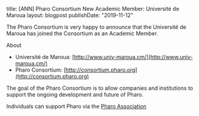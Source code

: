 title: [ANN] Pharo Consortium New Academic Member: Université de Maroua
layout: blogpost
publishDate: "2019-11-12"

The Pharo Consortium is very happy to announce that the Université de Maroua has joined the Consortium as an Academic Member.

About
- Université de Maroua: [http://www.univ-maroua.cm/](http://www.univ-maroua.cm/)
- Pharo Consortium: [http://consortium.pharo.org](http://consortium.pharo.org)


The goal of the Pharo Consortium is to allow companies and institutions to support the ongoing development and future of Pharo.

Individuals can support Pharo via the [Pharo Association](http://association.pharo.org)